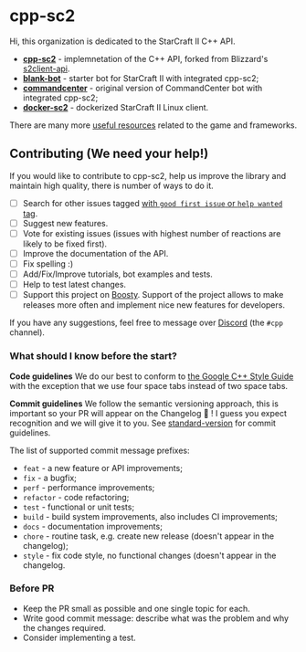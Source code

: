 # cpp-sc2
Hi, this organization is dedicated to the StarCraft II C++ API.

- **[cpp-sc2](https://github.com/cpp-sc2/cpp-sc2)** - implemnetation of the C++ API, forked from Blizzard's [s2client-api](https://github.com/Blizzard/s2client-api).
- **[blank-bot](https://github.com/cpp-sc2/blank-bot)** - starter bot for StarCraft II with integrated cpp-sc2;
- **[commandcenter](https://github.com/cpp-sc2/commandcenter)** - original version of CommandCenter bot with integrated cpp-sc2;
- **[docker-sc2](https://github.com/cpp-sc2/docker-sc2)** - dockerized StarCraft II Linux client.

There are many more [useful resources](https://github.com/aiarena/awesome-sc2-ai) related to the game and frameworks.

## Contributing (We need your help!)
If you would like to contribute to cpp-sc2, help us improve the library and maintain high quality, there is number of ways to do it.

- [ ] Search for other issues tagged [with `good first issue` or `help wanted` tag](https://github.com/cpp-sc2/cpp-sc2/issues?q=is%3Aissue+is%3Aopen+label%3A%22good+first+issue%22).
- [ ] Suggest new features.
- [ ] Vote for existing issues (issues with highest number of reactions are likely to be fixed first).
- [ ] Improve the documentation of the API.
- [ ] Fix spelling :)
- [ ] Add/Fix/Improve tutorials, bot examples and tests.
- [ ] Help to test latest changes.
- [ ] Support this project on [Boosty](https://boosty.to/cpp-sc2). Support of the project allows to make releases more often and implement nice new features for developers.

If you have any suggestions, feel free to message over [Discord](https://discordapp.com/invite/Emm5Ztz) (the `#cpp` channel).

### What should I know before the start?

**Code guidelines**
We do our best to conform to [the Google C++ Style Guide](https://google.github.io/styleguide/cppguide.html) with the exception that we use four space tabs instead of two space tabs.

**Commit guidelines**
We follow the semantic versioning approach, this is important so your PR will appear on the Changelog 🎉 ! I guess you expect recognition and we will give it to you.
See [standard-version](https://github.com/conventional-changelog/standard-version#commit-message-convention-at-a-glance) for commit guidelines.

The list of supported commit message prefixes:

- `feat` - a new feature or API improvements;
- `fix` - a bugfix;
- `perf` - performance improvements;
- `refactor` - code refactoring;
- `test` - functional or unit tests;
- `build` - build system improvements,  also includes CI improvements;
- `docs` - documentation improvements;
- `chore` - routine task, e.g. create new release (doesn't appear in the changelog);
- `style` - fix code style, no functional changes (doesn't appear in the changelog.

### Before PR

* Keep the PR small as possible and one single topic for each.
* Write good commit message: describe what was the problem and why the changes required.
* Consider implementing a test.
